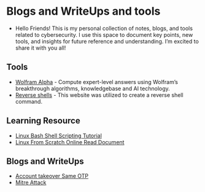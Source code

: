 # Blogs and WriteUps and tools

* Hello Friends! This is my personal collection of notes, blogs, and tools related to cybersecurity. I use this space to document key points, new tools, and insights for future reference and understanding. I’m excited to share it with you all!

## Tools
* [Wolfram Alpha](https://www.wolframalpha.com/) - Compute expert-level answers using Wolfram’s breakthrough algorithms, knowledgebase and AI technology.
* [Reverse shells](https://www.revshells.com/) - This website was utilized to create a reverse shell command.

## Learning Resource
* [Linux Bash Shell Scripting Tutorial](https://bash.cyberciti.biz/guide/Main_Page)
* [Linux From Scratch Online Read Document](https://www.linuxfromscratch.org/lfs/view/development/index.html)

## Blogs and WriteUps
* [Account takeover Same OTP](https://medium.com/@raxomara/account-takeover-same-otp-81bfba35d9b3)
* [Mitre Attack](https://infosecwriteups.com/understanding-the-mitre-att-ck-framework-a-comprehensive-overview-c1499d195da0)
